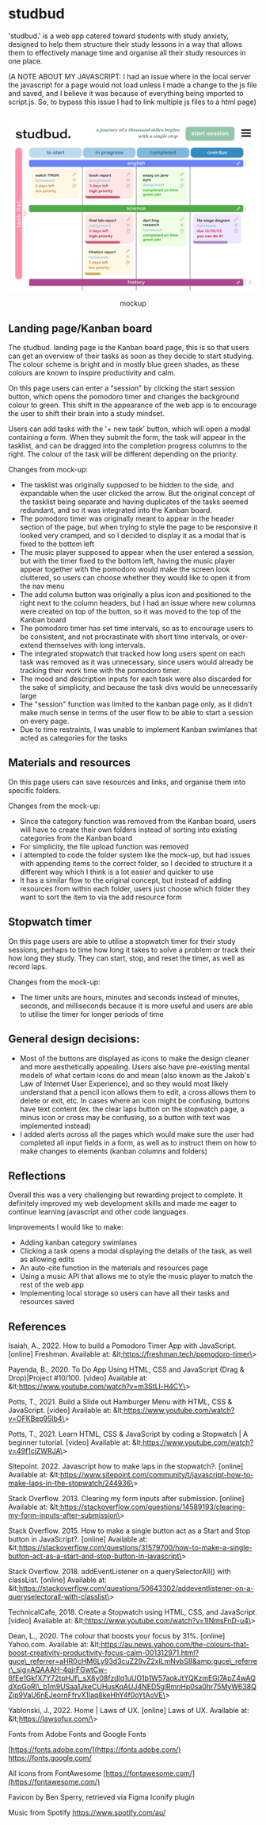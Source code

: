 # studbud

&#39;studbud.&#39; is a web app catered toward students with study anxiety, designed to help them structure their study lessons in a way that allows them to effectively manage time and organise all their study resources in one place.

(A NOTE ABOUT MY JAVASCRIPT: I had an issue where in the local server the javascript for a page would not load unless I made a change to the js file and saved, and I believe it was because of everything being imported to script.js. So, to bypass this issue I had to link multiple js files to a html page)

![mockup kanban](public/media/kanban.png)<figcaption align = "center">mockup</figcaption>

## Landing page/Kanban board

The studbud. landing page is the Kanban board page, this is so that users can get an overview of their tasks as soon as they decide to start studying. The colour scheme is bright and in mostly blue green shades, as these colours are known to inspire productivity and calm.

On this page users can enter a &quot;session&quot; by clicking the start session button, which opens the pomodoro timer and changes the background colour to green. This shift in the appearance of the web app is to encourage the user to shift their brain into a study mindset.

Users can add tasks with the &#39;+ new task&#39; button, which will open a modal containing a form. When they submit the form, the task will appear in the tasklist, and can be dragged into the completion progress columns to the right. The colour of the task will be different depending on the priority.

Changes from mock-up:

- The tasklist was originally supposed to be hidden to the side, and expandable when the user clicked the arrow. But the original concept of the tasklist being separate and having duplicates of the tasks seemed redundant, and so it was integrated into the Kanban board.
- The pomodoro timer was originally meant to appear in the header section of the page, but when trying to style the page to be responsive it looked very cramped, and so I decided to display it as a modal that is fixed to the bottom left
- The music player supposed to appear when the user entered a session, but with the timer fixed to the bottom left, having the music player appear together with the pomodoro would make the screen look cluttered, so users can choose whether they would like to open it from the nav menu
- The add column button was originally a plus icon and positioned to the right next to the column headers, but I had an issue where new columns were created on top of the button, so it was moved to the top of the Kanban board
- The pomodoro timer has set time intervals, so as to encourage users to be consistent, and not procrastinate with short time intervals, or over-extend themselves with long intervals.
- The integrated stopwatch that tracked how long users spent on each task was removed as it was unnecessary, since users would already be tracking their work time with the pomodoro timer.
- The mood and description inputs for each task were also discarded for the sake of simplicity, and because the task divs would be unnecessarily large
- The &quot;session&quot; function was limited to the kanban page only, as it didn&#39;t make much sense in terms of the user flow to be able to start a session on every page.
- Due to time restraints, I was unable to implement Kanban swimlanes that acted as categories for the tasks

## Materials and resources

On this page users can save resources and links, and organise them into specific folders.

Changes from the mock-up:

- Since the category function was removed from the Kanban board, users will have to create their own folders instead of sorting into existing categories from the Kanban board
- For simplicity, the file upload function was removed
- I attempted to code the folder system like the mock-up, but had issues with appending items to the correct folder, so I decided to structure it a different way which I think is a lot easier and quicker to use
- It has a similar flow to the original concept, but instead of adding resources from within each folder, users just choose which folder they want to sort the item to via the add resource form

## Stopwatch timer

On this page users are able to utilise a stopwatch timer for their study sessions, perhaps to time how long it takes to solve a problem or track their how long they study. They can start, stop, and reset the timer, as well as record laps.

Changes from the mock-up:

- The timer units are hours, minutes and seconds instead of minutes, seconds, and milliseconds because it is more useful and users are able to utilise the timer for longer periods of time

## General design decisions:

- Most of the buttons are displayed as icons to make the design cleaner and more aesthetically appealing. Users also have pre-existing mental models of what certain icons do and mean (also known as the Jakob&#39;s Law of Internet User Experience), and so they would most likely understand that a pencil icon allows them to edit, a cross allows them to delete or exit, etc. In cases where an icon might be confusing, buttons have text content (ex. the clear laps button on the stopwatch page, a minus icon or cross may be confusing, so a button with text was implemented instead)
- I added alerts across all the pages which would make sure the user had completed all input fields in a form, as well as to instruct them on how to make changes to elements (kanban columns and folders)

## Reflections

Overall this was a very challenging but rewarding project to complete. It definitely improved my web development skills and made me eager to continue learning javascript and other code languages.

Improvements I would like to make:

- Adding kanban category swimlanes
- Clicking a task opens a modal displaying the details of the task, as well as allowing edits
- An auto-cite function in the materials and resources page
- Using a music API that allows me to style the music player to match the rest of the web app
- Implementing local storage so users can have all their tasks and resources saved

## References

Isaiah, A., 2022. How to build a Pomodoro Timer App with JavaScript. [online] Freshman. Available at: \&lt;https://freshman.tech/pomodoro-timer\&gt;

Payenda, B., 2020. To Do App Using HTML, CSS and JavaScript (Drag &amp; Drop)|Project #10/100. [video] Available at: \&lt;https://www.youtube.com/watch?v=m3StLl-H4CY\&gt;

Potts, T., 2021. Build a Slide out Hamburger Menu with HTML, CSS &amp; JavaScript. [video] Available at: \&lt;https://www.youtube.com/watch?v=OFKBep95lb4\&gt;

Potts, T., 2021. Learn HTML, CSS &amp; JavaScript by coding a Stopwatch | A beginner tutorial. [video] Available at: \&lt;https://www.youtube.com/watch?v=49f1cjZWRJA\&gt;

Sitepoint. 2022. Javascript how to make laps in the stopwatch?. [online] Available at: \&lt;https://www.sitepoint.com/community/t/javascript-how-to-make-laps-in-the-stopwatch/244936\&gt;

Stack Overflow. 2013. Clearing my form inputs after submission. [online] Available at: \&lt;https://stackoverflow.com/questions/14589193/clearing-my-form-inputs-after-submission\&gt;

Stack Overflow. 2015. How to make a single button act as a Start and Stop button in JavaScript?. [online] Available at: \&lt;https://stackoverflow.com/questions/31579700/how-to-make-a-single-button-act-as-a-start-and-stop-button-in-javascript\&gt;

Stack Overflow. 2018. addEventListener on a querySelectorAll() with classList. [online] Available at: \&lt;https://stackoverflow.com/questions/50643302/addeventlistener-on-a-queryselectorall-with-classlist\&gt;

TechnicalCafe, 2018. Create a Stopwatch using HTML, CSS, and JavaScript. [video] Available at: \&lt;https://www.youtube.com/watch?v=1INmsFnD-u4\&gt;

Dean, L., 2020. The colour that boosts your focus by 31%. [online] Yahoo.com. Available at: \&lt;https://au.news.yahoo.com/the-colours-that-boost-creativity-productivity-focus-calm-001312971.html?guce\_referrer=aHR0cHM6Ly93d3cuZ29vZ2xlLmNvbS8&amp;guce\_referrer\_sig=AQAAAH-4qjrFGwtCw-6fEe1GkfX7Y72tpHJf\_sX8y08fzdlq1uUO1b1W57aqkJtYQKzmEGI7ApZ4wAQdXpGoRI\_b1m9USaa1JkeCUHusKqAUJ4NED5giRmnHp0sa0hr75MyW638QZjp9VaU6nEJeornFfrvX1laq8keHhY4f0oYtAoVE\&gt;

Yablonski, J., 2022. Home | Laws of UX. [online] Laws of UX. Available at: \&lt;https://lawsofux.com/\&gt;

Fonts from Adobe Fonts and Google Fonts

[https://fonts.adobe.com/](https://fonts.adobe.com/) https://fonts.google.com/

All icons from FontAwesome [https://fontawesome.com/](https://fontawesome.com/)

Favicon by Ben Sperry, retrieved via Figma Iconify plugin

Music from Spotify https://www.spotify.com/au/
